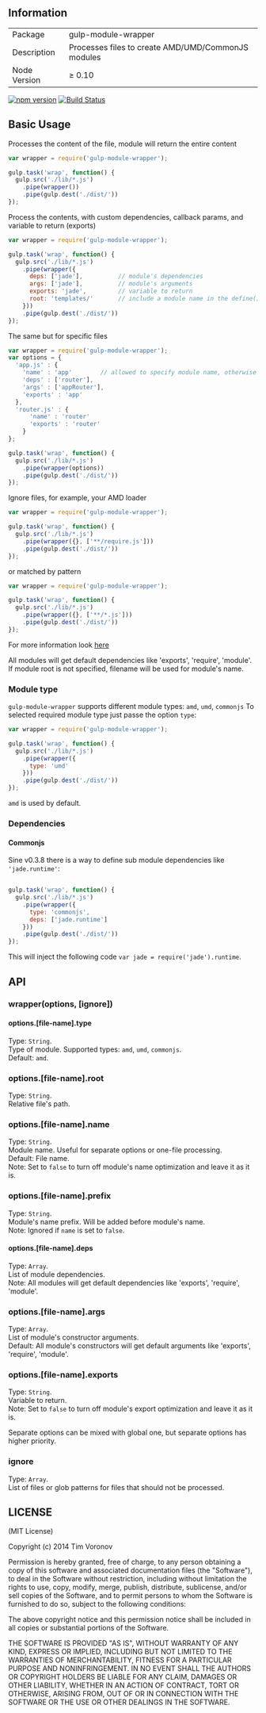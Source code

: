 ## Information

<table>
<tr>
<td>Package</td><td>gulp-module-wrapper</td>
</tr>
<tr>
<td>Description</td>
<td>Processes files to create AMD/UMD/CommonJS modules</td>
</tr>
<tr>
<td>Node Version</td>
<td>≥ 0.10</td>
</tr>
</table>

[![npm version](https://badge.fury.io/js/gulp-module-wrapper.svg)](https://www.npmjs.com/package/gulp-module-wrapper)
[![Build Status](https://secure.travis-ci.org/ziflex/pinterval.svg?branch=master)](http://travis-ci.org/ziflex/pinterval)

## Basic Usage

Processes the content of the file, module will return the entire content  

```javascript
var wrapper = require('gulp-module-wrapper');

gulp.task('wrap', function() {
  gulp.src('./lib/*.js')
    .pipe(wrapper())
    .pipe(gulp.dest('./dist/'))
});
```

Process the contents, with custom dependencies, callback params, and variable to return (exports)  

```javascript
var wrapper = require('gulp-module-wrapper');

gulp.task('wrap', function() {
  gulp.src('./lib/*.js')
    .pipe(wrapper({
      deps: ['jade'],          // module's dependencies
      args: ['jade'],          // module's arguments
      exports: 'jade',         // variable to return
      root: 'templates/'       // include a module name in the define() call, relative to moduleRoot
    }))
    .pipe(gulp.dest('./dist/'))
});
```

The same but for specific files  

```javascript
var wrapper = require('gulp-module-wrapper');
var options = {
  'app.js' : {
    'name' : 'app'        // allowed to specify module name, otherwise filename will be used
    'deps' : ['router'],
    'args' : ['appRouter'],
    'exports' : 'app'
  },
  'router.js' : {
      'name' : 'router'
      'exports' : 'router'
    }
};

gulp.task('wrap', function() {
  gulp.src('./lib/*.js')
    .pipe(wrapper(options))
    .pipe(gulp.dest('./dist/'))
});
```

Ignore files, for example, your AMD loader  

```javascript
var wrapper = require('gulp-module-wrapper');

gulp.task('wrap', function() {
  gulp.src('./lib/*.js')
    .pipe(wrapper({}, ['**/require.js']))
    .pipe(gulp.dest('./dist/'))
});
```

or matched by pattern  

```javascript
var wrapper = require('gulp-module-wrapper');

gulp.task('wrap', function() {
  gulp.src('./lib/*.js')
    .pipe(wrapper({}, ['**/*.js']))
    .pipe(gulp.dest('./dist/'))
});
```
For more information look [here](https://github.com/robrich/gulp-match/blob/master/README.md)  

All modules will get default dependencies like 'exports', 'require', 'module'.  
If module root is not specified, filename will be used for module's name.  

### Module type

``gulp-module-wrapper`` supports different module types: ``amd``, ``umd``, ``commonjs``
To selected required module type just passe the option ``type``:  

```javascript
var wrapper = require('gulp-module-wrapper');

gulp.task('wrap', function() {
  gulp.src('./lib/*.js')
    .pipe(wrapper({
      type: 'umd'
    }))
    .pipe(gulp.dest('./dist/'))
});
```

``amd`` is used by default.  


### Dependencies
#### Commonjs

Sine v0.3.8 there is a way to define sub module dependencies like ````'jade.runtime'````:

````js

gulp.task('wrap', function() {
  gulp.src('./lib/*.js')
    .pipe(wrapper({
      type: 'commonjs',
      deps: ['jade.runtime']
    }))
    .pipe(gulp.dest('./dist/'))
});

````

This will inject the following code ````var jade = require('jade').runtime````.

## API  
### wrapper(options, [ignore])  

#### options.[file-name].type  
Type: `String`.  
Type of module.
Supported types: `amd`, `umd`, ``commonjs``.  
Default: `amd`.  

### options.[file-name].root  
Type: `String`.  
Relative file's path.  

### options.[file-name].name  
Type: `String`.  
Module name. Useful for separate options or one-file processing.  
Default: File name.  
Note: Set to ``false`` to turn off module's name optimization and leave it as it is.  

### options.[file-name].prefix  
Type: `String`.  
Module's name prefix. Will be added before module's name.  
Note: Ignored if ``name`` is set to ``false``.  

#### options.[file-name].deps  
Type: `Array`.  
List of module dependencies.  
Note: All modules will get default dependencies like 'exports', 'require', 'module'.  

### options.[file-name].args  
Type: `Array`.  
List of module's constructor arguments.  
Default:  All module's constructors will get default arguments like 'exports', 'require', 'module'.  

### options.[file-name].exports  
Type: `String`.  
Variable to return.  
Note: Set to ``false`` to turn off module's export optimization and leave it as it is.  

Separate options can be mixed with global one, but separate options has higher priority.  

### ignore  
Type: `Array`.  
List of files or glob patterns for files that should not be processed.  

## LICENSE

(MIT License)

Copyright (c) 2014 Tim Voronov

Permission is hereby granted, free of charge, to any person obtaining
a copy of this software and associated documentation files (the
"Software"), to deal in the Software without restriction, including
without limitation the rights to use, copy, modify, merge, publish,
distribute, sublicense, and/or sell copies of the Software, and to
permit persons to whom the Software is furnished to do so, subject to
the following conditions:

The above copyright notice and this permission notice shall be
included in all copies or substantial portions of the Software.

THE SOFTWARE IS PROVIDED "AS IS", WITHOUT WARRANTY OF ANY KIND,
EXPRESS OR IMPLIED, INCLUDING BUT NOT LIMITED TO THE WARRANTIES OF
MERCHANTABILITY, FITNESS FOR A PARTICULAR PURPOSE AND
NONINFRINGEMENT. IN NO EVENT SHALL THE AUTHORS OR COPYRIGHT HOLDERS BE
LIABLE FOR ANY CLAIM, DAMAGES OR OTHER LIABILITY, WHETHER IN AN ACTION
OF CONTRACT, TORT OR OTHERWISE, ARISING FROM, OUT OF OR IN CONNECTION
WITH THE SOFTWARE OR THE USE OR OTHER DEALINGS IN THE SOFTWARE.
